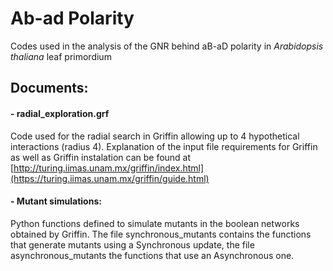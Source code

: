 # Ab-ad Polarity
Codes used in the analysis of the GNR behind aB-aD polarity in _Arabidopsis thaliana_ leaf primordium

## Documents:

#### - radial_exploration.grf
Code used for the radial search in Griffin allowing up to 4 hypothetical interactions (radius 4). Explanation of the input file requirements for Griffin as well as Griffin instalation can be found at [http://turing.iimas.unam.mx/griffin/index.html](https://turing.iimas.unam.mx/griffin/guide.html)

#### - Mutant simulations:
Python functions defined to simulate mutants in the boolean networks obtained by Griffin.
The file synchronous_mutants contains the functions that generate mutants using a Synchronous update, the file asynchronous_mutants the functions that use an Asynchronous one.
